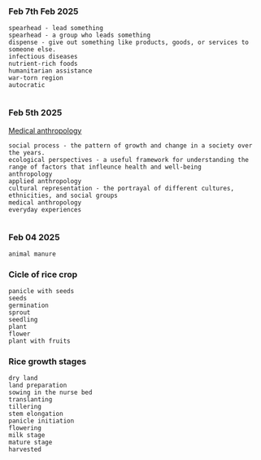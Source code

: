 ### Feb 7th Feb 2025
```
spearhead - lead something
spearhead - a group who leads something
dispense - give out something like products, goods, or services to someone else.
infectious diseases
nutrient-rich foods
humanitarian assistance
war-torn region
autocratic


```



### Feb 5th 2025 
[Medical anthropology](https://en.wikipedia.org/wiki/Medical_anthropology)
```
social process - the pattern of growth and change in a society over the years.
ecological perspectives - a useful framework for understanding the range of factors that infleunce health and well-being
anthropology
applied anthropology
cultural representation - the portrayal of different cultures, ethnicities, and social groups
medical anthropology
everyday experiences


```


### Feb 04 2025 
```
animal manure
```

### Cicle of rice crop 
```
panicle with seeds
seeds
germination
sprout
seedling
plant
flower
plant with fruits
```


### Rice growth stages
```
dry land
land preparation
sowing in the nurse bed
translanting
tillering
stem elongation
panicle initiation
flowering
milk stage
mature stage
harvested
```

